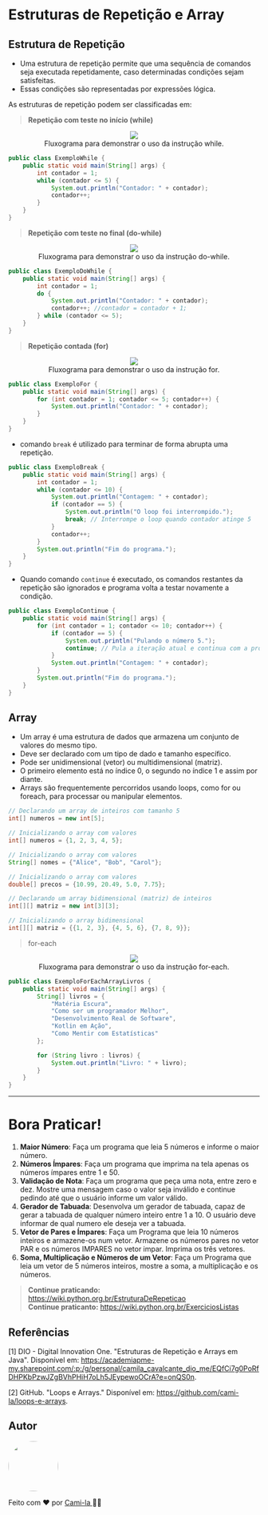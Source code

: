 # Estruturas de Repetição e Array

## Estrutura de Repetição

- Uma estrutura de repetição permite que uma sequência de comandos seja executada repetidamente, caso determinadas condições sejam satisfeitas. ​
- Essas condições são representadas por expressões lógica.​

As estruturas de repetição podem ser classificadas em:

> **Repetição com teste no início (while)​**
  
<p align="center">
<img src="https://mermaid.ink/img/pako:eNptkLFqw0AMhl_l0GRD8gI2pEOTQJYu7tReB3EnNyK9O3M-hxbjp-nQqU_hF6ts7EAhmn5J_ych9WCCJSjgPWJzVs_7Unsl0SaMKctOfvw1HPJcbbc7daXINRuM_WPwlsef8TsoTCTa4sOwoDeXMKpiN6P0SaaTma-HRSic8bcFWvv_99yb-DQtnVw1uyw7ssvzEjbgKDpkK5f0E6QhncmRhkKkxXjRoP0gPuxSqL68gSLFjjbQNVYu2DPKAxwUNX60Um3Qv4Sw5sMfOyJkhQ?type=png)](https://mermaid.live/edit#pako:eNptkLFqw0AMhl_l0GRD8gI2pEOTQJYu7tReB3EnNyK9O3M-hxbjp-nQqU_hF6ts7EAhmn5J_ych9WCCJSjgPWJzVs_7Unsl0SaMKctOfvw1HPJcbbc7daXINRuM_WPwlsef8TsoTCTa4sOwoDeXMKpiN6P0SaaTma-HRSic8bcFWvv_99yb-DQtnVw1uyw7ssvzEjbgKDpkK5f0E6QhncmRhkKkxXjRoP0gPuxSqL68gSLFjjbQNVYu2DPKAxwUNX60Um3Qv4Sw5sMfOyJkhQ" /><br>
Fluxograma para demonstrar o uso da instrução while.</p>

```java
public class ExemploWhile {
    public static void main(String[] args) {
        int contador = 1;
        while (contador <= 5) {
            System.out.println("Contador: " + contador);
            contador++;
        }
    }
}
```
  
> **Repetição com teste no final (do-while)​**
  
<p align="center">
<img src="https://mermaid.ink/img/pako:eNptj02KwkAQha_S1CoBvUACuvAH3MzG2dkuiu6KFtrd0nZECTmNC1eeIhezIlEYmFo9eN8HrxowwRIUsIt42qvfeam9kjsnjCnLVr57Gg55rsbjiaIrmVqKzWIICrtHdw_bQfr0b_hCkSs2GJtZ8JbfoMJEki1O20H5UuKonx7p3Ypdli3Z5fl_2JrdnzkljMBRdMhWHml6Q0PakyMNhUSL8aBB-1Y4rFNY37yBIsWaRlCfrGyaM8r_DooKj2dqX9RdXpI?type=png)](https://mermaid.live/edit#pako:eNptj02KwkAQha_S1CoBvUACuvAH3MzG2dkuiu6KFtrd0nZECTmNC1eeIhezIlEYmFo9eN8HrxowwRIUsIt42qvfeam9kjsnjCnLVr57Gg55rsbjiaIrmVqKzWIICrtHdw_bQfr0b_hCkSs2GJtZ8JbfoMJEki1O20H5UuKonx7p3Ypdli3Z5fl_2JrdnzkljMBRdMhWHml6Q0PakyMNhUSL8aBB-1Y4rFNY37yBIsWaRlCfrGyaM8r_DooKj2dqX9RdXpI)" /><br>
Fluxograma para demonstrar o uso da instrução do-while.</p>

```java
public class ExemploDoWhile {
    public static void main(String[] args) {
        int contador = 1;
        do {
            System.out.println("Contador: " + contador);
            contador++; //contador = contador + 1;
        } while (contador <= 5);
    }
}
```

> **Repetição contada (for)​**

<p align="center">
<img src="https://mermaid.ink/img/pako:eNptkM9qwzAMxl_F6JRA-wIprId2g8LYpTut3kHYzipWW8F1xkrI0-zQ054iLzY5JPsD88H-LP0-S1YHhq2DCl4iNkf1uF3poGSdE8ZUFLswfBrislTL5Y06MTeHe9meJyoHxsybi1STwdhtOFgarsMHK0xOtMV1P-HflHjUnvxode_OtFLtcDsJhaN9rjHnR5iCic67kPndj1aG5bAcZ9Mv7m9__3XykJvNVE2-KO7Il-UKFuBd9EhWZtNlk4Z0lCc1VCItxlcNOvTCYZt4fwkGqhRbt4C2sfLzLaGM1ENV4-ks0QbDE_N8778AIHSA3w?type=png)](https://mermaid.live/edit#pako:eNptkM9qwzAMxl_F6JRA-wIprId2g8LYpTut3kHYzipWW8F1xkrI0-zQ054iLzY5JPsD88H-LP0-S1YHhq2DCl4iNkf1uF3poGSdE8ZUFLswfBrislTL5Y06MTeHe9meJyoHxsybi1STwdhtOFgarsMHK0xOtMV1P-HflHjUnvxode_OtFLtcDsJhaN9rjHnR5iCic67kPndj1aG5bAcZ9Mv7m9__3XykJvNVE2-KO7Il-UKFuBd9EhWZtNlk4Z0lCc1VCItxlcNOvTCYZt4fwkGqhRbt4C2sfLzLaGM1ENV4-ks0QbDE_N8778AIHSA3w" /><br>
Fluxograma para demonstrar o uso da instrução for.</p>

```java
public class ExemploFor {
    public static void main(String[] args) {
        for (int contador = 1; contador <= 5; contador++) {
            System.out.println("Contador: " + contador);
        }
    }
}
```

- comando `break` é utilizado para terminar de forma abrupta uma repetição.
```java
public class ExemploBreak {
    public static void main(String[] args) {
        int contador = 1;
        while (contador <= 10) {
            System.out.println("Contagem: " + contador);
            if (contador == 5) {
                System.out.println("O loop foi interrompido.");
                break; // Interrompe o loop quando contador atinge 5
            }
            contador++;
        }
        System.out.println("Fim do programa.");
    }
}
```
- Quando comando `continue` é executado, os comandos restantes da repetição são ignorados e programa volta a testar novamente a condição.
```java
public class ExemploContinue {
    public static void main(String[] args) {
        for (int contador = 1; contador <= 10; contador++) {
            if (contador == 5) {
                System.out.println("Pulando o número 5.");
                continue; // Pula a iteração atual e continua com a próxima
            }
            System.out.println("Contagem: " + contador);
        }
        System.out.println("Fim do programa.");
    }
}
```

## Array

- Um array é uma estrutura de dados que armazena um conjunto de valores do mesmo tipo.
- Deve ser declarado com um tipo de dado e tamanho específico.
- Pode ser unidimensional (vetor) ou multidimensional (matriz).
- O primeiro elemento está no índice 0, o segundo no índice 1 e assim por diante.
- Arrays são frequentemente percorridos usando loops, como for ou foreach, para processar ou manipular elementos.

```java
// Declarando um array de inteiros com tamanho 5
int[] numeros = new int[5];

// Inicializando o array com valores
int[] numeros = {1, 2, 3, 4, 5};

// Inicializando o array com valores
String[] nomes = {"Alice", "Bob", "Carol"};

// Inicializando o array com valores
double[] precos = {10.99, 20.49, 5.0, 7.75};

// Declarando um array bidimensional (matriz) de inteiros
int[][] matriz = new int[3][3];

// Inicializando o array bidimensional
int[][] matriz = {{1, 2, 3}, {4, 5, 6}, {7, 8, 9}};

```

> for-each

<p align="center">
<img src="https://mermaid.ink/img/pako:eNplkU1qwzAQha8iZmVDsmiWLrQUTMEQSiBd1e5isJVGpJLMWIYG49N03VWP4It1JFvgUK1m9L43Tz8D1LaRkMEHYXsWr_l9ZQSvziG5JCnM9FMrm6Ziu30QyqhaIe2tbctiroVv3hfTSg98I0-8RXvF08p8bsQTEV5ZEoWTpovWNTpnOUlId8OBpt8vpa3H9eMYk2aVSXFUOhhasrXsOiQPlofYBV9MuWFWMbv_Y1-mbxuIk9L-QknyzEG-StMberc-7qIsnugP3mCDDWhJGlXDTz54uAJ3llpWkHHZIF0qqMzIHPbOHq-mhsxRLzfQtw06mSvkn9KQnfCz490WzZu1sR__AAWJmU4?type=png)](https://mermaid.live/edit#pako:eNplkU1qwzAQha8iZmVDsmiWLrQUTMEQSiBd1e5isJVGpJLMWIYG49N03VWP4It1JFvgUK1m9L43Tz8D1LaRkMEHYXsWr_l9ZQSvziG5JCnM9FMrm6Ziu30QyqhaIe2tbctiroVv3hfTSg98I0-8RXvF08p8bsQTEV5ZEoWTpovWNTpnOUlId8OBpt8vpa3H9eMYk2aVSXFUOhhasrXsOiQPlofYBV9MuWFWMbv_Y1-mbxuIk9L-QknyzEG-StMberc-7qIsnugP3mCDDWhJGlXDTz54uAJ3llpWkHHZIF0qqMzIHPbOHq-mhsxRLzfQtw06mSvkn9KQnfCz490WzZu1sR__AAWJmU4" /><br>
Fluxograma para demonstrar o uso da instrução for-each.</p>

```java
public class ExemploForEachArrayLivros {
    public static void main(String[] args) {
        String[] livros = {
            "Matéria Escura",
            "Como ser um programador Melhor",
            "Desenvolvimento Real de Software",
            "Kotlin em Ação",
            "Como Mentir com Estatísticas"
        };

        for (String livro : livros) {
            System.out.println("Livro: " + livro);
        }
    }
}
```

----

# Bora Praticar!

1. **Maior Número**: Faça um programa que leia 5 números e informe o maior número. 
2. **Números Ímpares**: Faça um programa que imprima na tela apenas os números ímpares entre 1 e 50. 
3. **Validação de Nota**: Faça um programa que peça uma nota, entre zero e dez. Mostre uma mensagem caso o valor seja inválido e continue pedindo até que o usuário informe um valor válido. 
4. **Gerador de Tabuada**: Desenvolva um gerador de tabuada, capaz de gerar a tabuada de qualquer número inteiro entre 1 a 10. O usuário deve informar de qual numero ele deseja ver a tabuada.
5. **Vetor de Pares e Ímpares**: Faça um Programa que leia 10 números inteiros e armazene-os num vetor. Armazene os números pares no vetor PAR e os números IMPARES no vetor impar. Imprima os três vetores. 
6. **Soma, Multiplicação e Números de um Vetor**: Faça um Programa que leia um vetor de 5 números inteiros, mostre a soma, a multiplicação e os números.

> **Continue praticando:** https://wiki.python.org.br/EstruturaDeRepeticao<br>
> **Continue praticanto:** https://wiki.python.org.br/ExerciciosListas

## Referências

[1] DIO - Digital Innovation One. "Estruturas de Repetição e Arrays em Java". Disponível em: https://academiapme-my.sharepoint.com/:p:/g/personal/camila_cavalcante_dio_me/EQfCi7g0PoRfDHPKbPzwJZgBVhPHiH7oLh5JEypewoOCrA?e=onQS0n.

[2] GitHub. "Loops e Arrays." Disponível em: https://github.com/cami-la/loops-e-arrays.

## Autor

<a href="https://www.linkedin.com/in/cami-la/">
 <img style="border-radius: 50%;" src="https://avatars.githubusercontent.com/u/64323124?v=4" width="100px;" alt=""/></a>
<br>

Feito com ❤️ por <a href="https://www.instagram.com/camimi_la/" title="Instagram">Cami-la </a> 👋🏽 
